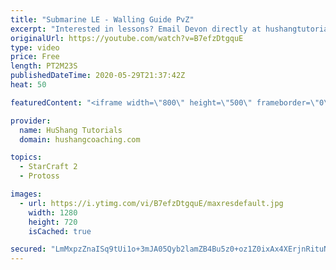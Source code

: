 ```yaml
---
title: "Submarine LE - Walling Guide PvZ"
excerpt: "Interested in lessons? Email Devon directly at hushangtutorials@outlook.com ------------------------------------------------------------------------------------------------------- Want to support HuShang Tutorials directly? Patreon is a website where you can contribute a monthly donation that will help"
originalUrl: https://youtube.com/watch?v=B7efzDtgquE
type: video
price: Free
length: PT2M23S
publishedDateTime: 2020-05-29T21:37:42Z
heat: 50

featuredContent: "<iframe width=\"800\" height=\"500\" frameborder=\"0\" src=\"https://www.youtube.com/embed/B7efzDtgquE\" allow=\"accelerometer; autoplay; encrypted-media; gyroscope; picture-in-picture\" allowfullscreen></iframe>"

provider:
  name: HuShang Tutorials
  domain: hushangcoaching.com

topics:
  - StarCraft 2
  - Protoss

images:
  - url: https://i.ytimg.com/vi/B7efzDtgquE/maxresdefault.jpg
    width: 1280
    height: 720
    isCached: true

secured: "LmMxpzZnaISq9tUi1o+3mJA05Qyb2lamZB4Bu5z0+oz1Z0ixAx4XErjnRituNo5zqLg1q1f4Qy6HZFqBYhmHKd7t6U54KqaDOci240dMXYLT8Lt0BNgMXQsjKb322O2D8MxJPsK062QE55DQoHgXjk/N2ukLmQwZGFMfsZtfveof1m/WbxYJdzVAkVk5CtFAF5JRkGMOHdhVLeZDW0md2MyMEqAQfsB4vSKBcJaMRsAmAyhpQAtlwHgGsHdBqgQDZ66kFNwexywDuyMY1MFiJcFFLIndgSePj+bzU3NipKpUPTAoYHBDAC8J0cnjSE9BvBhcH7rcsvb/WaMg3iPUIOPX3p9QfCGi4t6KrEU3dkvuMiCEB7B6bg73QSkY+Jis7kRYoz1IiOcXybu4J+SA9AZdhjN1nRLynPPlkWSRSGE=;hVNT1WzLF4sZdaxpctWW4w=="
---
```


